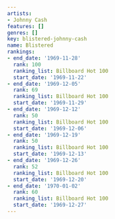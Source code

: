 ```yaml
---
artists:
- Johnny Cash
features: []
genres: []
key: blistered-johnny-cash
name: Blistered
rankings:
- end_date: '1969-11-28'
  rank: 100
  ranking_list: Billboard Hot 100
  start_date: '1969-11-22'
- end_date: '1969-12-05'
  rank: 69
  ranking_list: Billboard Hot 100
  start_date: '1969-11-29'
- end_date: '1969-12-12'
  rank: 50
  ranking_list: Billboard Hot 100
  start_date: '1969-12-06'
- end_date: '1969-12-19'
  rank: 50
  ranking_list: Billboard Hot 100
  start_date: '1969-12-13'
- end_date: '1969-12-26'
  rank: 52
  ranking_list: Billboard Hot 100
  start_date: '1969-12-20'
- end_date: '1970-01-02'
  rank: 60
  ranking_list: Billboard Hot 100
  start_date: '1969-12-27'
---
```


